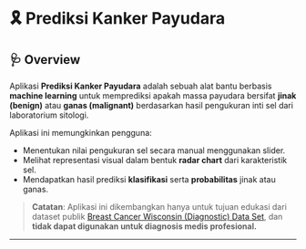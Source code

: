 # 🎗️ Prediksi Kanker Payudara

## 🩺 Overview

Aplikasi **Prediksi Kanker Payudara** adalah sebuah alat bantu berbasis **machine learning** untuk memprediksi apakah massa payudara bersifat **jinak (benign)** atau **ganas (malignant)** berdasarkan hasil pengukuran inti sel dari laboratorium sitologi.

Aplikasi ini memungkinkan pengguna:
- Menentukan nilai pengukuran sel secara manual menggunakan slider.
- Melihat representasi visual dalam bentuk **radar chart** dari karakteristik sel.
- Mendapatkan hasil prediksi **klasifikasi** serta **probabilitas** jinak atau ganas.

> **Catatan**: Aplikasi ini dikembangkan hanya untuk tujuan edukasi dari dataset publik [Breast Cancer Wisconsin (Diagnostic) Data Set](https://www.kaggle.com/datasets/uciml/breast-cancer-wisconsin-data), dan **tidak dapat digunakan untuk diagnosis medis profesional.**

---
